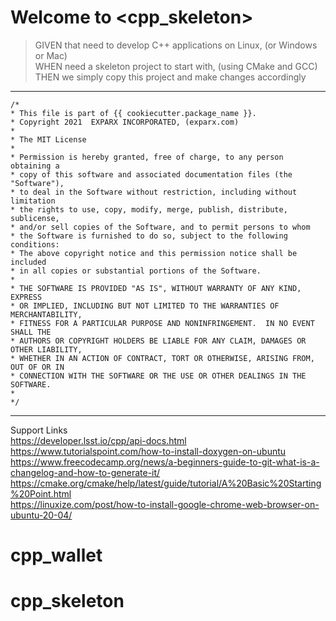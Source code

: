 
# Welcome to <cpp_skeleton>
>GIVEN that need to develop C++ applications on Linux, (or Windows or Mac)<br/>
>WHEN need a skeleton project to start with, (using CMake and GCC)<br/>
>THEN we simply copy this project and make changes accordingly
-----

    /*
    * This file is part of {{ cookiecutter.package_name }}.
    * Copyright 2021  EXPARX INCORPORATED, (exparx.com)
    * 
    * The MIT License
    * 
    * Permission is hereby granted, free of charge, to any person obtaining a 
    * copy of this software and associated documentation files (the "Software"), 
    * to deal in the Software without restriction, including without limitation 
    * the rights to use, copy, modify, merge, publish, distribute, sublicense, 
    * and/or sell copies of the Software, and to permit persons to whom 
    * the Software is furnished to do so, subject to the following conditions:
    * The above copyright notice and this permission notice shall be included 
    * in all copies or substantial portions of the Software.
    * 
    * THE SOFTWARE IS PROVIDED "AS IS", WITHOUT WARRANTY OF ANY KIND, EXPRESS
    * OR IMPLIED, INCLUDING BUT NOT LIMITED TO THE WARRANTIES OF MERCHANTABILITY, 
    * FITNESS FOR A PARTICULAR PURPOSE AND NONINFRINGEMENT.  IN NO EVENT SHALL THE 
    * AUTHORS OR COPYRIGHT HOLDERS BE LIABLE FOR ANY CLAIM, DAMAGES OR OTHER LIABILITY, 
    * WHETHER IN AN ACTION OF CONTRACT, TORT OR OTHERWISE, ARISING FROM, OUT OF OR IN 
    * CONNECTION WITH THE SOFTWARE OR THE USE OR OTHER DEALINGS IN THE SOFTWARE.
    * 
    */
-----

Support Links<br/>
https://developer.lsst.io/cpp/api-docs.html<br/>
https://www.tutorialspoint.com/how-to-install-doxygen-on-ubuntu<br/>
https://www.freecodecamp.org/news/a-beginners-guide-to-git-what-is-a-changelog-and-how-to-generate-it/<br/>
https://cmake.org/cmake/help/latest/guide/tutorial/A%20Basic%20Starting%20Point.html<br/>
https://linuxize.com/post/how-to-install-google-chrome-web-browser-on-ubuntu-20-04/

# cpp_wallet
# cpp_skeleton
